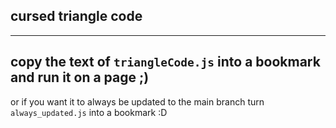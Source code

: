 ## cursed triangle code
---
copy the text of `triangleCode.js` into a bookmark and run it on a page ;)
---
or if you want it to always be updated to the main branch turn `always_updated.js` into a bookmark :D
